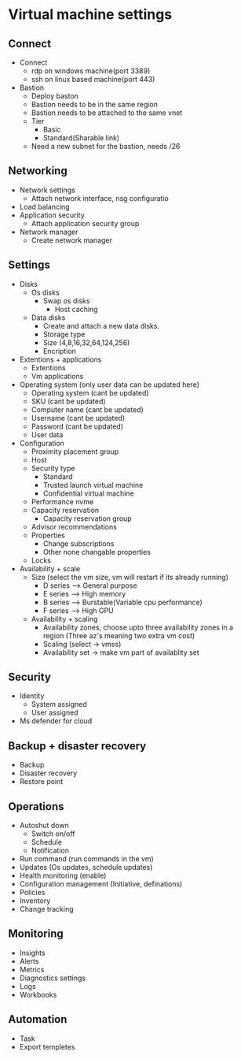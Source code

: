 # Virtual machine settings

## Connect
- Connect
    - rdp on windows machine(port 3389)
    - ssh on linux based machine(port 443)
- Bastion
    - Deploy baston
    - Bastion needs to be in the same region
    - Bastion needs to be attached to the same vnet
    - Tier
        - Basic
        - Standard(Sharable link)
    - Need a new subnet for the bastion, needs /26 

## Networking
- Network settings
    - Attach network interface, nsg configuratio
- Load balancing
- Application security
    - Attach application security group
- Network manager
    - Create network manager

## Settings
- Disks
    - Os disks
        - Swap os disks
            - Host caching
    - Data disks
        - Create and attach a new data disks.
        - Storage type
        - Size (4,8,16,32,64,124,256)
        - Encription
- Extentions + applications
    - Extentions
    - Vm applications
- Operating system (only user data can be updated here)
    - Operating system (cant be updated)
    - SKU (cant be updated)
    - Computer name (cant be updated)
    - Username (cant be updated)
    - Password (cant be updated)
    - User data
- Configuration
    - Proximity placement group
    - Host
    - Security type
        - Standard
        - Trusted launch virtual machine
        - Confidential virtual machine
    - Performance nvme
    - Capacity reservation
        - Capacity reservation group
    - Advisor recommendations
    - Properties
        - Change subscriptions
        - Other none changable properties
    - Locks
- Availability + scale
    - Size (select the vm size, vm will restart if its already running)
        - D series --> General purpose
        - E series --> High memory
        - B series --> Burstable(Variable cpu performance) 
        - F series --> High GPU
    - Availability + scaling
        - Availability zones, choose upto three availability zones in a region (Three az's meaning two extra vm cost)
        - Scaling (select -> vmss)
        - Availability set -> make vm part of availablity set

## Security
- Identity
    - System assigned
    - User assigned
- Ms defender for cloud

## Backup + disaster recovery
- Backup
- Disaster recovery
- Restore point

## Operations
- Autoshut down
    - Switch on/off
    - Schedule
    - Notification
- Run command (run commands in the vm)
- Updates (Os updates, schedule updates)
- Health monitoring (enable)
- Configuration management (Initiative, definations)
- Policies
- Inventory
- Change tracking

## Monitoring
- Insights
- Alerts
- Metrics
- Diagnostics settings
- Logs
- Workbooks

## Automation
- Task
- Export templetes
